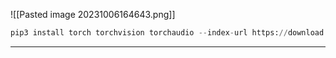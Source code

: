 
![[Pasted image 20231006164643.png]]

```python
pip3 install torch torchvision torchaudio --index-url https://download.pytorch.org/whl/cu118
```


---
